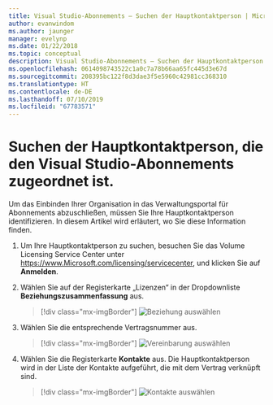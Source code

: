 ```yaml
---
title: Visual Studio-Abonnements – Suchen der Hauptkontaktperson | Microsoft-Dokumentation
author: evanwindom
ms.author: jaunger
manager: evelynp
ms.date: 01/22/2018
ms.topic: conceptual
description: Visual Studio-Abonnements – Suchen der Hauptkontaktperson
ms.openlocfilehash: 0614098743522c1a0c7a78b66aa65fc445d3e67d
ms.sourcegitcommit: 208395bc122f8d3dae3f5e5960c42981cc368310
ms.translationtype: HT
ms.contentlocale: de-DE
ms.lasthandoff: 07/10/2019
ms.locfileid: "67783571"
---
```

# <a name="locating-the-primary-contact-associated-with-visual-studio-subscriptions"></a>Suchen der Hauptkontaktperson, die den Visual Studio-Abonnements zugeordnet ist.

Um das Einbinden Ihrer Organisation in das Verwaltungsportal für Abonnements abzuschließen, müssen Sie Ihre Hauptkontaktperson identifizieren.  In diesem Artikel wird erläutert, wo Sie diese Information finden.

1. Um Ihre Hauptkontaktperson zu suchen, besuchen Sie das Volume Licensing Service Center unter https://www.Microsoft.com/licensing/servicecenter, und klicken Sie auf **Anmelden**.

2. Wählen Sie auf der Registerkarte „Lizenzen“ in der Dropdownliste **Beziehungszusammenfassung** aus.
    > [!div class="mx-imgBorder"]
    > ![Beziehung auswählen](_img/locate-primary-contact/vlsc-relationship.png)

3. Wählen Sie die entsprechende Vertragsnummer aus.
    > [!div class="mx-imgBorder"]
    > ![Vereinbarung auswählen](_img/locate-primary-contact/vlsc-agreement.png)

4. Wählen Sie die Registerkarte **Kontakte** aus.  Die Hauptkontaktperson wird in der Liste der Kontakte aufgeführt, die mit dem Vertrag verknüpft sind.
    > [!div class="mx-imgBorder"]
    > ![Kontakte auswählen](_img/locate-primary-contact/vlsc-contacts.png)

